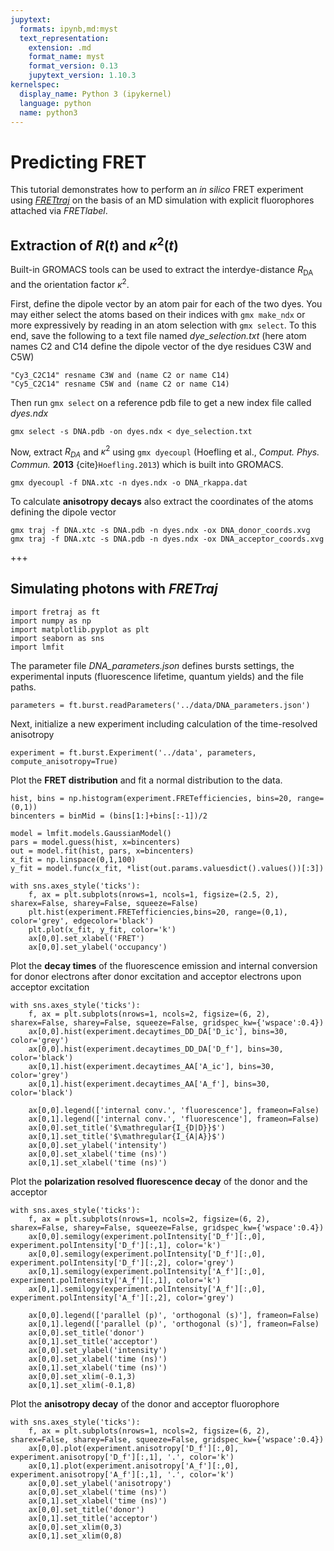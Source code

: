 ```yaml
---
jupytext:
  formats: ipynb,md:myst
  text_representation:
    extension: .md
    format_name: myst
    format_version: 0.13
    jupytext_version: 1.10.3
kernelspec:
  display_name: Python 3 (ipykernel)
  language: python
  name: python3
---
```


# Predicting FRET

This tutorial demonstrates how to perform an *in silico* FRET experiment using [*FRETtraj*](https://rna-fretools.github.io/fretraj/intro.html) on the basis of an MD simulation with explicit fluorophores attached via *FRETlabel*. 

## Extraction of $R(t)$ and $\kappa ^2(t)$
Built-in GROMACS tools can be used to extract the interdye-distance $R_\text{DA}$ and the orientation factor $\kappa ^2$.

First, define the dipole vector by an atom pair for each of the two dyes. You may either select the atoms based on their indices with `gmx make_ndx` or more expressively by reading in an atom selection with `gmx select`. To this end, save the following to a text file named *dye_selection.txt* (here atom names C2 and C14 define the dipole vector of the dye residues C3W and C5W)
```
"Cy3_C2C14" resname C3W and (name C2 or name C14)
"Cy5_C2C14" resname C5W and (name C2 or name C14)
```

Then run `gmx select` on a reference pdb file to get a new index file called *dyes.ndx*
```
gmx select -s DNA.pdb -on dyes.ndx < dye_selection.txt
```

Now, extract $R_{DA}$ and $\kappa ^2$ using `gmx dyecoupl` (Hoefling et al., *Comput. Phys. Commun.* **2013** {cite}`Hoefling.2013`) which is built into GROMACS. 

```
gmx dyecoupl -f DNA.xtc -n dyes.ndx -o DNA_rkappa.dat
```

To calculate **anisotropy decays** also extract the coordinates of the atoms defining the dipole vector

```
gmx traj -f DNA.xtc -s DNA.pdb -n dyes.ndx -ox DNA_donor_coords.xvg
gmx traj -f DNA.xtc -s DNA.pdb -n dyes.ndx -ox DNA_acceptor_coords.xvg
```

+++

## Simulating photons with *FRETraj*

```{code-cell} ipython3
import fretraj as ft
import numpy as np
import matplotlib.pyplot as plt
import seaborn as sns
import lmfit
```

The parameter file *DNA_parameters.json* defines bursts settings, the experimental inputs (fluorescence lifetime, quantum yields) and the file paths.

```{code-cell} ipython3
parameters = ft.burst.readParameters('../data/DNA_parameters.json')
```

Next, initialize a new experiment including calculation of the time-resolved anisotropy

```{code-cell} ipython3
experiment = ft.burst.Experiment('../data', parameters, compute_anisotropy=True)
```

Plot the **FRET distribution** and fit a normal distribution to the data.

```{code-cell} ipython3
hist, bins = np.histogram(experiment.FRETefficiencies, bins=20, range=(0,1))
bincenters = binMid = (bins[1:]+bins[:-1])/2
```

```{code-cell} ipython3
model = lmfit.models.GaussianModel()
pars = model.guess(hist, x=bincenters)
out = model.fit(hist, pars, x=bincenters)
x_fit = np.linspace(0,1,100)
y_fit = model.func(x_fit, *list(out.params.valuesdict().values())[:3])
```

```{code-cell} ipython3
with sns.axes_style('ticks'):
    f, ax = plt.subplots(nrows=1, ncols=1, figsize=(2.5, 2), sharex=False, sharey=False, squeeze=False)
    plt.hist(experiment.FRETefficiencies,bins=20, range=(0,1), color='grey', edgecolor='black')
    plt.plot(x_fit, y_fit, color='k')
    ax[0,0].set_xlabel('FRET')
    ax[0,0].set_ylabel('occupancy')
```

Plot the **decay times** of the fluorescence emission and internal conversion for donor electrons after donor excitation and acceptor electrons upon acceptor excitation

```{code-cell} ipython3
with sns.axes_style('ticks'):
    f, ax = plt.subplots(nrows=1, ncols=2, figsize=(6, 2), sharex=False, sharey=False, squeeze=False, gridspec_kw={'wspace':0.4})
    ax[0,0].hist(experiment.decaytimes_DD_DA['D_ic'], bins=30, color='grey')
    ax[0,0].hist(experiment.decaytimes_DD_DA['D_f'], bins=30, color='black')
    ax[0,1].hist(experiment.decaytimes_AA['A_ic'], bins=30, color='grey')
    ax[0,1].hist(experiment.decaytimes_AA['A_f'], bins=30, color='black')
    
    ax[0,0].legend(['internal conv.', 'fluorescence'], frameon=False)
    ax[0,1].legend(['internal conv.', 'fluorescence'], frameon=False)
    ax[0,0].set_title('$\mathregular{I_{D|D}}$')
    ax[0,1].set_title('$\mathregular{I_{A|A}}$')
    ax[0,0].set_ylabel('intensity')
    ax[0,0].set_xlabel('time (ns)')
    ax[0,1].set_xlabel('time (ns)')
```

Plot the **polarization resolved fluorescence decay** of the donor and the acceptor

```{code-cell} ipython3
with sns.axes_style('ticks'):
    f, ax = plt.subplots(nrows=1, ncols=2, figsize=(6, 2), sharex=False, sharey=False, squeeze=False, gridspec_kw={'wspace':0.4})
    ax[0,0].semilogy(experiment.polIntensity['D_f'][:,0], experiment.polIntensity['D_f'][:,1], color='k')
    ax[0,0].semilogy(experiment.polIntensity['D_f'][:,0], experiment.polIntensity['D_f'][:,2], color='grey')
    ax[0,1].semilogy(experiment.polIntensity['A_f'][:,0], experiment.polIntensity['A_f'][:,1], color='k')
    ax[0,1].semilogy(experiment.polIntensity['A_f'][:,0], experiment.polIntensity['A_f'][:,2], color='grey')
    
    ax[0,0].legend(['parallel (p)', 'orthogonal (s)'], frameon=False)
    ax[0,1].legend(['parallel (p)', 'orthogonal (s)'], frameon=False)
    ax[0,0].set_title('donor')
    ax[0,1].set_title('acceptor')
    ax[0,0].set_ylabel('intensity')
    ax[0,0].set_xlabel('time (ns)')
    ax[0,1].set_xlabel('time (ns)')
    ax[0,0].set_xlim(-0.1,3)
    ax[0,1].set_xlim(-0.1,8)
```

Plot the **anisotropy decay** of the donor and acceptor fluorophore

```{code-cell} ipython3
with sns.axes_style('ticks'):
    f, ax = plt.subplots(nrows=1, ncols=2, figsize=(6, 2), sharex=False, sharey=False, squeeze=False, gridspec_kw={'wspace':0.4})
    ax[0,0].plot(experiment.anisotropy['D_f'][:,0], experiment.anisotropy['D_f'][:,1], '.', color='k')
    ax[0,1].plot(experiment.anisotropy['A_f'][:,0], experiment.anisotropy['A_f'][:,1], '.', color='k')
    ax[0,0].set_ylabel('anisotropy')
    ax[0,0].set_xlabel('time (ns)')
    ax[0,1].set_xlabel('time (ns)')
    ax[0,0].set_title('donor')
    ax[0,1].set_title('acceptor')
    ax[0,0].set_xlim(0,3)
    ax[0,1].set_xlim(0,8)
```
